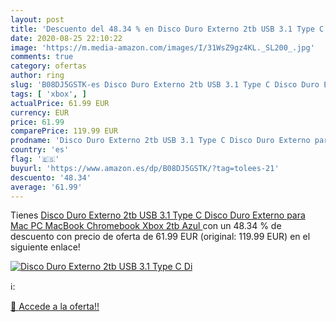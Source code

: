 ```yaml
---
layout: post
title: 'Descuento del 48.34 % en Disco Duro Externo 2tb USB 3.1 Type C Di'
date: 2020-08-25 22:10:22
image: 'https://m.media-amazon.com/images/I/31WsZ9gz4KL._SL200_.jpg'
comments: true
category: ofertas
author: ring
slug: 'B08DJ5GSTK-es Disco Duro Externo 2tb USB 3.1 Type C Disco Duro Externo...'
tags: [ 'xbox', ]
actualPrice: 61.99 EUR
currency: EUR
price: 61.99
comparePrice: 119.99 EUR
prodname: 'Disco Duro Externo 2tb USB 3.1 Type C Disco Duro Externo para Mac  PC MacBook  Chromebook  Xbox  2tb  Azul '
country: 'es'
flag: '🇪🇸'
buyurl: 'https://www.amazon.es/dp/B08DJ5GSTK/?tag=tolees-21'
descuento: '48.34'
average: '61.99'
---
```


Tienes [Disco Duro Externo 2tb USB 3.1 Type C Disco Duro Externo para Mac  PC MacBook  Chromebook  Xbox  2tb  Azul ](https://www.amazon.es/dp/B08DJ5GSTK/?tag=tolees-21) con un 48.34 % de descuento con precio de oferta de 61.99 EUR (original: 119.99 EUR) en el siguiente enlace!

[![Disco Duro Externo 2tb USB 3.1 Type C Di](https://m.media-amazon.com/images/I/31WsZ9gz4KL._SL200_.jpg)](https://www.amazon.es/dp/B08DJ5GSTK/?tag=tolees-21)

ℹ️:


[🛒 Accede a la oferta!!](https://www.amazon.es/dp/B08DJ5GSTK/?tag=tolees-21)
